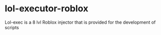 # lol-executor-roblox
Lol-exec is a 8 lvl Roblox injector that is provided for the development of scripts

